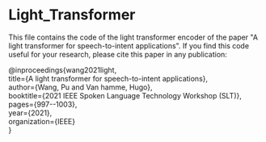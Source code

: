 # Light_Transformer

This file contains the code of the light transformer encoder of the paper "A light transformer for speech-to-intent applications". If you find this code useful for your research, please cite this paper in any publication:

@inproceedings{wang2021light,  
  title={A light transformer for speech-to-intent applications},  
  author={Wang, Pu  and Van hamme, Hugo},  
  booktitle={2021 IEEE Spoken Language Technology Workshop (SLT)},  
  pages={997--1003},  
  year={2021},  
  organization={IEEE}  
}  

